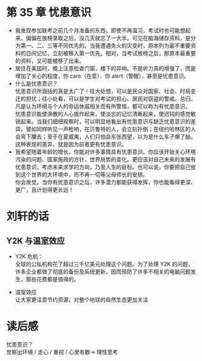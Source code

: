 # 第 35 章 忧患意识

- 我发现参加联考之前几个月准备的东西，即使不再温习，考试时也可能想起来。偏偏在放榜录取之后，没几天就忘了一大半。可见在脑海储存资料，是分为第一、二、三等不同优先的。当我遭遇失火的灾变时，原本列为最不重要资料的日间记忆，立刻被移入第一优先。相对，当考试放榜之后，那原本最重要的资料，又可能被移了出来。
- 居住在美国时，晚上注意检查门窗，楼下的异响。不是听力真的增强了，而是增加了关心的程度，你 care（在意）、你 alert（警醒），甚至是忧患意识。
- 什么是忧患意识？  
  忧患意识所涵括的真是太广了！往大处想，可以是民众对国家、社会、时局变迁的担忧；往小处看，可以是学生对考试的担心、居民对窃盗的警戒。总归，凡是认为环境与个人的命运休戚相关而有所警惕，都可以称为有忧患意识。  
  忧患意识能使涣散的人心振作起来，使淡忘的记忆清晰起来，使迟钝的感觉敏锐起来。当我们细细观察时，可以明显地看出有忧患意识与缺乏忧患意识的差异。譬如同样听见一声枪响，在贝鲁特的人，会立刻扑倒；在纽约哈林区的人会弯下腰去；至于在夏威夷，人们只怕会东张西望，以为是什么车子爆了胎。这种表现的差异，就是因为前者更有忧患意识。
- 我希望随着年龄的增长，你能对许多事情具有忧患意识。你应该开始关心环境污染的问题、国家施政的方针、世界局势的变化。更应该对自己未来的发展有忧患意识，考虑未来求学的方向，乃至人生的目标。也可以说，你要把自己放到这个世界的大环境中，而不再一切等父母师长的安排。  
  你会发觉，当你有忧患意识之后，许多潜力都能获得发挥，你也能看得更深、更广，且计划得更长远！

# 刘轩的话

## Y2K 与温室效应

- Y2K 危机：  
  全球的公私机构花了超过三千亿美元处理这个问题。为了处理 Y2K 的问题，许多企业都做了彻底的备份及系统更新，因而预防了许多不相关的电脑问题发生，那些花费都是值得的。

- 温室效应  
  让大家更注意节约资源，对整个地球的自然生态更加关注

# 读后感

忧患意识？  
觉察出环境 / 走心 / 重视 / 心里有数-> 理性思考
